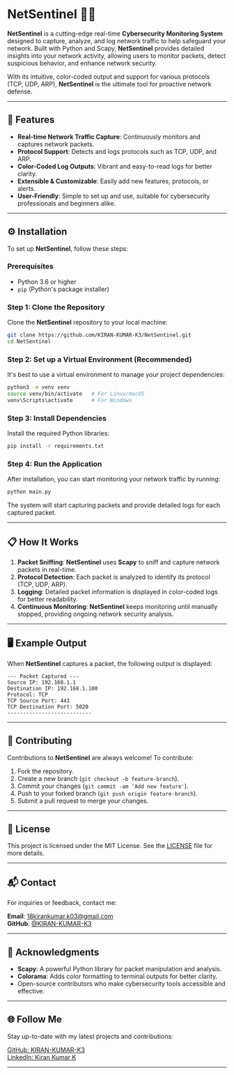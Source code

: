 # **NetSentinel** 🚨🌐

**NetSentinel** is a cutting-edge real-time **Cybersecurity Monitoring System** designed to capture, analyze, and log network traffic to help safeguard your network. Built with Python and Scapy, **NetSentinel** provides detailed insights into your network activity, allowing users to monitor packets, detect suspicious behavior, and enhance network security.

With its intuitive, color-coded output and support for various protocols (TCP, UDP, ARP), **NetSentinel** is the ultimate tool for proactive network defense.

---

## 🚀 **Features**

- **Real-time Network Traffic Capture**: Continuously monitors and captures network packets.
- **Protocol Support**: Detects and logs protocols such as TCP, UDP, and ARP.
- **Color-Coded Log Outputs**: Vibrant and easy-to-read logs for better clarity.
- **Extensible & Customizable**: Easily add new features, protocols, or alerts.
- **User-Friendly**: Simple to set up and use, suitable for cybersecurity professionals and beginners alike.

---

## ⚙️ **Installation**

To set up **NetSentinel**, follow these steps:

### **Prerequisites**

- Python 3.6 or higher
- `pip` (Python's package installer)

### Step 1: Clone the Repository

Clone the **NetSentinel** repository to your local machine:

```bash
git clone https://github.com/KIRAN-KUMAR-K3/NetSentinel.git
cd NetSentinel
```

### Step 2: Set up a Virtual Environment (Recommended)

It's best to use a virtual environment to manage your project dependencies:

```bash
python3 -m venv venv
source venv/bin/activate   # For Linux/macOS
venv\Scripts\activate      # For Windows
```

### Step 3: Install Dependencies

Install the required Python libraries:

```bash
pip install -r requirements.txt
```

### Step 4: Run the Application

After installation, you can start monitoring your network traffic by running:

```bash
python main.py
```

The system will start capturing packets and provide detailed logs for each captured packet.

---

## 📋 **How It Works**

1. **Packet Sniffing**: **NetSentinel** uses **Scapy** to sniff and capture network packets in real-time.
2. **Protocol Detection**: Each packet is analyzed to identify its protocol (TCP, UDP, ARP).
3. **Logging**: Detailed packet information is displayed in color-coded logs for better readability.
4. **Continuous Monitoring**: **NetSentinel** keeps monitoring until manually stopped, providing ongoing network security analysis.

---

## 🖥️ **Example Output**

When **NetSentinel** captures a packet, the following output is displayed:

```
--- Packet Captured ---
Source IP: 192.168.1.1
Destination IP: 192.168.1.100
Protocol: TCP
TCP Source Port: 443
TCP Destination Port: 5020
---------------------------
```

---

## 🤝 **Contributing**

Contributions to **NetSentinel** are always welcome! To contribute:

1. Fork the repository.
2. Create a new branch (`git checkout -b feature-branch`).
3. Commit your changes (`git commit -am 'Add new feature'`).
4. Push to your forked branch (`git push origin feature-branch`).
5. Submit a pull request to merge your changes.

---

## 📝 **License**

This project is licensed under the MIT License. See the [LICENSE](LICENSE) file for more details.

---

## 📬 **Contact**

For inquiries or feedback, contact me:

**Email**: [18kirankumar.k03@gmail.com](mailto:your-email@example.com)  
**GitHub**: [@KIRAN-KUMAR-K3](https://github.com/KIRAN-KUMAR-K3)

---

## 👏 **Acknowledgments**

- **Scapy**: A powerful Python library for packet manipulation and analysis.
- **Colorama**: Adds color formatting to terminal outputs for better clarity.
- Open-source contributors who make cybersecurity tools accessible and effective.

---

## 🌐 **Follow Me**

Stay up-to-date with my latest projects and contributions:

[GitHub: KIRAN-KUMAR-K3](https://github.com/KIRAN-KUMAR-K3)  
[LinkedIn: Kiran Kumar K](https://www.linkedin.com/in/kiran-kumar-k3/)

---
